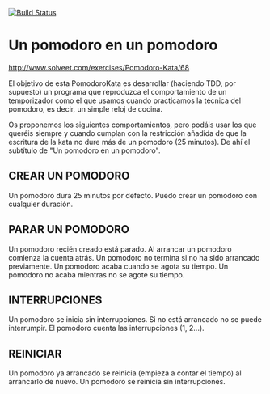 [![Build Status](https://travis-ci.org/orestesd/kata-pomodoro-mocha-chai-commonjs.png?branch=master)](https://travis-ci.org/orestesd/kata-pomodoro-mocha-chai-commonjs)

Un pomodoro en un pomodoro
====================

http://www.solveet.com/exercises/Pomodoro-Kata/68


El objetivo de esta PomodoroKata es desarrollar (haciendo TDD, por supuesto) un programa que reproduzca el comportamiento de un temporizador como el que usamos cuando practicamos la técnica del pomodoro, es decir, un simple reloj de cocina.

Os proponemos los siguientes comportamientos, pero podáis usar los que queréis siempre y cuando cumplan con la restricción añadida de que la escritura de la kata no dure más de un pomodoro (25 minutos). De ahí el subtítulo de "Un pomodoro en un pomodoro".

CREAR UN POMODORO
---------------------
Un pomodoro dura 25 minutos por defecto.
Puedo crear un pomodoro con cualquier duración.

PARAR UN POMODORO
---------------------
Un pomodoro recién creado está parado.
Al arrancar un pomodoro comienza la cuenta atrás.
Un pomodoro no termina si no ha sido arrancado previamente.
Un pomodoro acaba cuando se agota su tiempo.
Un pomodoro no acaba mientras no se agote su tiempo.

INTERRUPCIONES
---------------------
Un pomodoro se inicia sin interrupciones.
Si no está arrancado no se puede interrumpir.
El pomodoro cuenta las interrupciones (1, 2...).

REINICIAR
---------------------
Un pomodoro ya arrancado se reinicia (empieza a contar el tiempo) al arrancarlo de nuevo.
Un pomodoro se reinicia sin interrupciones.
